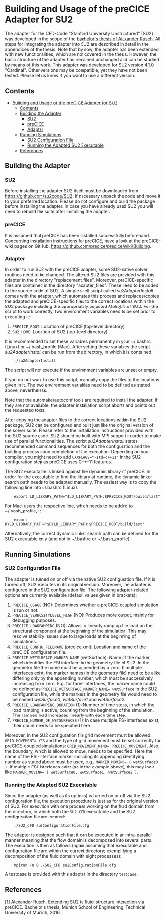 
# Building and Usage of the preCICE Adapter for SU2

The adapter for the CFD-Code "Stanford University Unstructured" (SU2) was developed in the scope of the [bachelor's thesis of Alexander Rusch](https://www5.in.tum.de/pub/Rusch2016_BA.pdf).
All steps for integrating the adapter into SU2 are described in detail in the appendices of the thesis. Note that by now, the adapter has been extended with new functionalities, which are not covered in the thesis. However, the basic structure of the adapter has remained unchanged and can be studied by means of this work.
This adapter was developed for SU2 version 4.1.0 "Cardinal". Other versions may be compatible, yet they have not been tested. Please let us know if you want to use a different version.

## Contents
<!-- toc orderedList:0 -->

- [Building and Usage of the preCICE Adapter for SU2](#building-and-usage-of-the-preCICE-adapter-for-su2)
    - [Contents](#contents)
    - [Building the Adapter](#building-the-adapter)
        - [SU2](#su2)
        - [preCICE](#precice)
        - [Adapter](#adapter)
    - [Running Simulations](#running-simulations)
        - [SU2 Configuration File](#su2-configuration-file)
        - [Running the Adapted SU2 Executable](#running-the-adapted-su2-executable)
    - [References](#references)

<!-- tocstop -->

## Building the Adapter

### SU2
Before installing the adapter SU2 itself must be downloaded from https://github.com/su2code/SU2. If necessary unpack the code and move it to your preferred location. Please do not configure and build the package before installing the adapter. In case you have already used SU2 you will need to rebuild the suite after installing the adapter.

### preCICE
It is assumed that preCICE has been installed successfully beforehand. Concerning installation instructions for preCICE, have a look at the preCICE-wiki pages on GitHub: https://github.com/precice/precice/wiki/Building.

### Adapter
In order to run SU2 with the preCICE adapter, some SU2-native solver routines need to be changed. The altered SU2 files are provided with this adapter in the directory "replacement_files". Moreover, preCICE-specific files are contained in the directory "adapter_files". These need to be added to the source code of SU2. A simple shell script called *su2AdapterInstall* comes with the adapter, which automates this process and replaces/copies the adapted and preCICE-specific files to the correct locations within the SU2 package including the appropriately adjusted *Makefile* of SU2. For the script to work correctly, two environment variables need to be set prior to executing it:

1. `PRECICE_ROOT`: Location of preCICE (top-level directory)
2. `SU2_HOME`: Location of SU2 (top-level directory)

It is recommended to set these variables permanently in your ~/.bashrc (Linux) or ~/.bash_profile (Mac). After setting these variables the script *su2AdapterInstall* can be run from the directory, in which it is contained:

```
    ./su2AdapterInstall
```

The script will not execute if the environment variables are unset or empty.

If you do not want to use this script, manually copy the files to the locations given in it. The two environment variables need to be defined as stated above, nevertheless.

Note that the automake/autoconf tools are required to install the adapter. If they are not available, the adapter installation script aborts and points out the requested tools.

After copying the adapter files to the correct locations within the SU2 package, SU2 can be configured and built just like the original version of the solver suite. Please refer to the installation instructions provided with the SU2 source code. SU2 should be built with MPI support in order to make use of parallel functionalities. The script *su2AdapterInstall* states recommended command sequences for both the configuration and the building process upon completion of the execution. Depending on your compiler, you might need to add `CXXFLAGS="-std=c++11"` in the SU2 configuration step as preCICE uses C++-11 features.

The SU2 executable is linked against the dynamic library of preCICE. In order for the executable to find the library at runtime, the dynamic linker search path needs to be adapted manually. The easiest way is to copy the following line into ~/.bashrc (Linux).
```
    export LD_LIBRARY_PATH="$LD_LIBRARY_PATH:$PRECICE_ROOT/build/last"
```
For Mac-users the respective line, which needs to be added to ~/.bash_profile, is:
```
    export DYLD_LIBRARY_PATH="$DYLD_LIBRARY_PATH:$PRECICE_ROOT/build/last"
```
Alternatively, the correct dynamic linker search path can be defined for the SU2 executable only (and not in ~/.bashrc or ~/.bash_profile).

## Running Simulations

### SU2 Configuration File
The adapter is turned on or off via the native SU2 configuration file. If it is turned off, SU2 executes in its original version. Moreover, the adapter is configured in the SU2 configuration file. The following adapter-related options are currently available (default values given in brackets):

1. `PRECICE_USAGE` (NO): Determines whether a preCICE-coupled simulation is run or not.
2. `PRECICE_VERBOSITYLEVEL_HIGH` (NO): Produces more output, mainly for debugging purposes.
3. `PRECICE_LOADRAMPING` (NO): Allows to linearly ramp up the load on the structural component at the beginning of the simulation. This may resolve stability issues due to large loads at the beginning of simulations.
4. `PRECICE_CONFIG_FILENAME` (precice.xml): Location and name of the preCICE configuration file.
5. `PRECICE_WETSURFACE_MARKER_NAME` (wetSurface): Name of the marker, which identifies the FSI interface in the geometry file of SU2. In the geometry file the name must be appended by a zero. If multiple interfaces exist, the marker names (in the geometry file) need to be alike differing only by the appending number, which must be successively increasing from zero. E.g. for three interfaces, the marker name could be defined as `PRECICE_WETSURFACE_MARKER_NAME= wetSurface` in the SU2 configuration file, while the markers in the geometry file would need to be named *wetSurface0*, *wetSurface1* and *wetSurface2*.
6. `PRECICE_LOADRAMPING_DURATION` (1): Number of time steps, in which the load ramping is active, counting from the beginning of the simulation. The ramped load increases linearly with each time step.
7. `PRECICE_NUMBER_OF_WETSURFACES` (1): In case multiple FSI-interfaces exist, their count needs to be specified here.

Moreover, in the SU2 configuration file grid movement must be allowed: `GRID_MOVEMENT= YES` and the type of grid movement must be set correctly for preCICE-coupled simulations: `GRID_MOVEMENT_KIND= PRECICE_MOVEMENT`. Also, the boundary, which is allowed to move, needs to be specified. Here the name of the FSI-interface marker including its appending identifying number as stated above must be used, e.g., `MARKER_MOVING= ( wetSurface0 )`. If multiple FSI-interfaces exist (as in the example above), this may look like `MARKER_MOVING= ( wetSurface0, wetSurface1, wetSurface2 )`.

### Running the Adapted SU2 Executable
Since the adapter (as well as its options) is turned on or off via the SU2 configuration file, the execution procedure is just as for the original version of SU2. For execution with one process working on the fluid domain from the directory, in which both the `SU2_CFD` executable and the SU2 configuration file are located:

```
    ./SU2_CFD su2ConfigurationFile.cfg
```

The adapter is designed such that it can be executed in an intra-parallel manner meaning that the flow domain is decomposed into several parts. The execution is then as follows (again assuming that executable and configuration file are within the current directory; exemplifying a decomposition of the fluid domain with eight processes):

```
    mpirun -n 8 ./SU2_CFD su2ConfigurationFile.cfg
```

A testcase is provided with this adapter in the directory `testcase`. 

## References
[1] Alexander Rusch. Extending SU2 to fluid-structure interaction via preCICE. Bachelor's thesis, Munich School of Engineering, Technical University of Munich, 2016.
